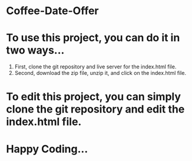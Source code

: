 # Coffee-Date-Offer

# To use this project, you can do it in two ways...
1. First, clone the git repository and live server for the index.html file.
2. Second, download the zip file, unzip it, and click on the index.html file.

# To edit this project, you can simply clone the git repository and edit the index.html file.

# Happy Coding...
